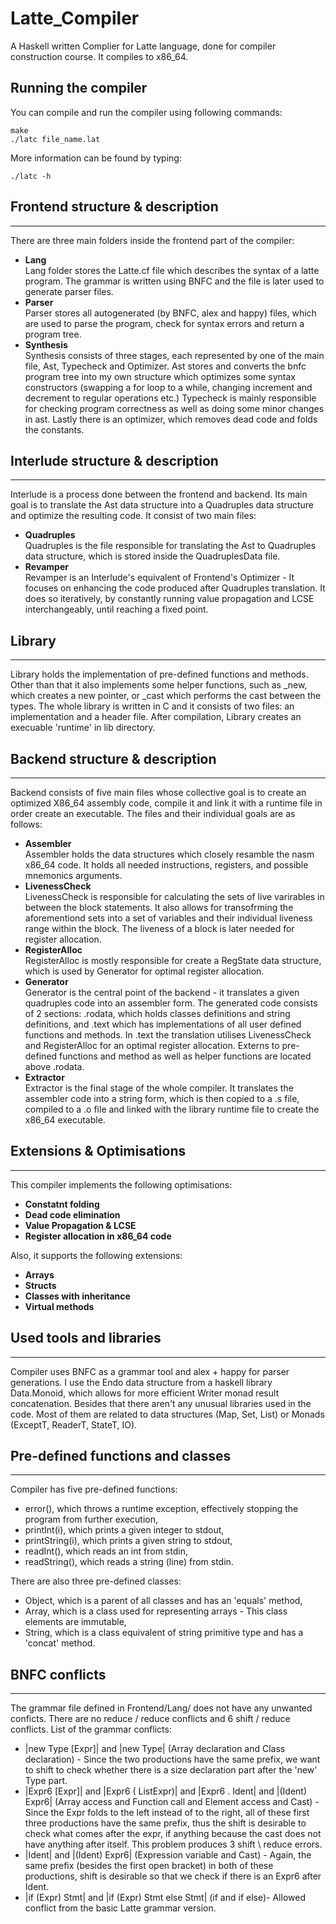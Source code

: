# Latte_Compiler
A Haskell written Complier for Latte language, done for compiler construction course. It compiles to x86_64.
## Running the compiler

You can compile and run the compiler using following commands:
```
make
./latc file_name.lat
```
More information can be found by typing:
```
./latc -h
```

## Frontend structure & description
***
There are three main folders inside the frontend part of the compiler:
- **Lang** \
    Lang folder stores the Latte.cf file which describes the syntax of a latte program.
    The grammar is written using BNFC and the file is later used to generate parser files.
- **Parser** \
    Parser stores all autogenerated (by BNFC, alex and happy) files, which are used to parse the
    program, check for syntax errors and return a program tree.
- **Synthesis** \
    Synthesis consists of three stages, each represented by one of the main file, Ast, Typecheck
    and Optimizer. Ast stores and converts the bnfc program tree into my own structure which optimizes
    some syntax constructors (swapping a for loop to a while, changing increment and decrement to regular
    operations etc.) Typecheck is mainly responsible for checking program correctness as well as doing some
    minor changes in ast. Lastly there is an optimizer, which removes dead code and folds the constants.

## Interlude structure & description
***
Interlude is a process done between the frontend and backend. Its main goal is to translate
the Ast data structure into a Quadruples data structure and optimize the resulting code. It consist
of two main files:
- **Quadruples** \
    Quadruples is the file responsible for translating the Ast to Quadruples data structure, which is
    stored inside the QuadruplesData file.
- **Revamper** \
    Revamper is an Interlude's equivalent of Frontend's Optimizer - It focuses on enhancing the code
    produced after Quadruples translation. It does so iteratively, by constantly running value propagation
    and LCSE interchangeably, until reaching a fixed point.

## Library
***
Library holds the implementation of pre-defined functions and methods. Other than that
it also implements some helper functions, such as _new, which creates a new pointer, or
_cast which performs the cast between the types. The whole library is written in C and
it consists of two files: an implementation and a header file. After compilation, Library
creates an execuable 'runtime' in lib directory.

## Backend structure & description
***
Backend consists of five main files whose collective goal is to create an optimized X86_64 
assembly code, compile it and link it with a runtime file in order create an executable.
The files and their individual goals are as follows:
- **Assembler** \
    Assembler holds the data structures which closely resamble the nasm x86_64 code. It holds
    all needed instructions, registers, and possible mnemonics arguments.
- **LivenessCheck** \
    LivenessCheck is responsible for calculating the sets of live varirables in between the block
    statements. It also allows for transofrming the aforementiond sets into a set of variables and
    their individual liveness range within the block. The liveness of a block is later needed for 
    register allocation.
- **RegisterAlloc** \
    RegisterAlloc is mostly responsible for create a RegState data structure, which is used by
    Generator for optimal register allocation.
- **Generator** \
    Generator is the central point of the backend - it translates a given quadruples code into
    an assembler form. The generated code consists of 2 sections: .rodata, which holds classes definitions
    and string definitions, and .text which has implementations of all user defined functions and methods. 
    In .text the translation utilises LivenessCheck and RegisterAlloc for an optimal register allocation.
    Externs to pre-defined functions and method as well as helper functions are located above .rodata.
- **Extractor** \
    Extractor is the final stage of the whole compiler. It translates the assembler code into a string form,
    which is then copied to a .s file, compiled to a .o file and linked with the library runtime file to create
    the x86_64 executable. 

## Extensions & Optimisations
***
This compiler implements the following optimisations:
- **Constatnt folding**
- **Dead code elimination**
- **Value Propagation & LCSE**
- **Register allocation in x86_64 code**

Also, it supports the following extensions:
- **Arrays**
- **Structs**
- **Classes with inheritance**
- **Virtual methods**
    
## Used tools and libraries
***
Compiler uses BNFC as a grammar tool and alex + happy for parser generations. I use the
Endo data structure from a haskell library Data.Monoid, which allows for more efficient
Writer monad result concatenation. Besides that there aren't any unusual libraries used in the code. 
Most of them are related to data structures (Map, Set, List) or Monads (ExceptT, ReaderT, StateT, IO).

## Pre-defined functions and classes
***    
Compiler has five pre-defined functions:
- error(), which throws a runtime exception, effectively stopping the program from further execution,
- printInt(i), which prints a given integer to stdout,
- printString(i), which prints a given string to stdout,
- readInt(), which reads an int from stdin,
- readString(), which reads a string (line) from stdin.

There are also three pre-defined classes:
- Object, which is a parent of all classes and has an 'equals' method,
- Array, which is a class used for representing arrays - This class elements are immutable,
- String, which is a class equivalent of string primitive type and has a 'concat' method.

## BNFC conflicts
***
The grammar file defined in Frontend/Lang/ does not have any unwanted conficts. There are no
reduce / reduce conflicts and 6 shift / reduce conflicts. List of the grammar conflicts:
- |new Type \[Expr\]| and |new Type| (Array declaration and Class declaration) - 
    Since the two productions have the same prefix, we want to shift to check whether there
    is a size declaration part after the 'new' Type part.
- |Expr6 \[Expr\]| and |Expr6 ( ListExpr)| and |Expr6 . Ident| and |(Ident) Expr6|
    (Array access and Function call and Element access and Cast) -
    Since the Expr folds to the left instead of to the right, all of these first three
    productions have the same prefix, thus the shift is desirable to check what comes after
    the expr, if anything because the cast does not have anything after itself. This problem
    produces 3 shift \ reduce errors.
- |Ident| and |(Ident) Expr6| (Expression variable and Cast) -
    Again, the same prefix (besides the first open bracket) in both of these productions,
    shift is desirable so that we check if there is an Expr6 after Ident.
- |if (Expr) Stmt| and |if (Expr) Stmt else Stmt| (if and if else)-
    Allowed conflict from the basic Latte grammar version.


